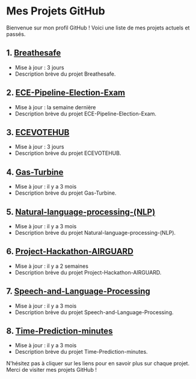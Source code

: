 # Mes Projets GitHub

Bienvenue sur mon profil GitHub ! Voici une liste de mes projets actuels et passés.

## 1. [Breathesafe](lien_vers_le_projet)
- Mise à jour : 3 jours
- Description brève du projet Breathesafe.

## 2. [ECE-Pipeline-Election-Exam](lien_vers_le_projet)
- Mise à jour : la semaine dernière
- Description brève du projet ECE-Pipeline-Election-Exam.

## 3. [ECEVOTEHUB](lien_vers_le_projet)
- Mise à jour : 3 jours
- Description brève du projet ECEVOTEHUB.

## 4. [Gas-Turbine](lien_vers_le_projet)
- Mise à jour : il y a 3 mois
- Description brève du projet Gas-Turbine.

## 5. [Natural-language-processing-(NLP)](lien_vers_le_projet)
- Mise à jour : il y a 3 mois
- Description brève du projet Natural-language-processing-(NLP).

## 6. [Project-Hackathon-AIRGUARD](lien_vers_le_projet)
- Mise à jour : il y a 2 semaines
- Description brève du projet Project-Hackathon-AIRGUARD.

## 7. [Speech-and-Language-Processing](lien_vers_le_projet)
- Mise à jour : il y a 3 mois
- Description brève du projet Speech-and-Language-Processing.

## 8. [Time-Prediction-minutes](lien_vers_le_projet)
- Mise à jour : il y a 3 mois
- Description brève du projet Time-Prediction-minutes.

N'hésitez pas à cliquer sur les liens pour en savoir plus sur chaque projet. Merci de visiter mes projets GitHub !
